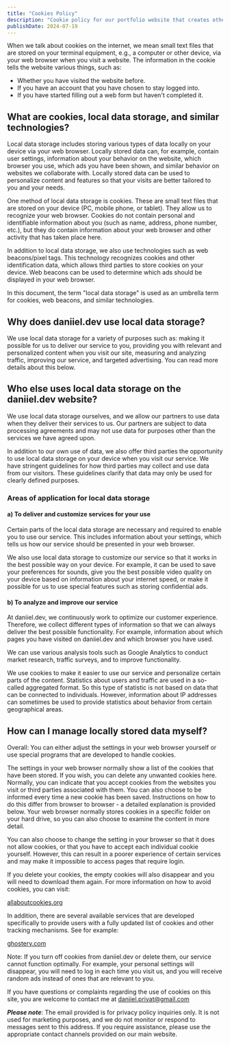 ```yaml
---
title: "Cookies Policy"
description: "Cookie policy for our portfolio website that creates other projects"
publishDate: 2024-07-19
---
```


When we talk about cookies on the internet, we mean small text files that are stored on your terminal equipment, e.g., a computer or other device, via your web browser when you visit a website. The information in the cookie tells the website various things, such as:

- Whether you have visited the website before.
- If you have an account that you have chosen to stay logged into.
- If you have started filling out a web form but haven't completed it.

## What are cookies, local data storage, and similar technologies?

Local data storage includes storing various types of data locally on your device via your web browser. Locally stored data can, for example, contain user settings, information about your behavior on the website, which browser you use, which ads you have been shown, and similar behavior on websites we collaborate with. Locally stored data can be used to personalize content and features so that your visits are better tailored to you and your needs.

One method of local data storage is cookies. These are small text files that are stored on your device (PC, mobile phone, or tablet). They allow us to recognize your web browser. Cookies do not contain personal and identifiable information about you (such as name, address, phone number, etc.), but they do contain information about your web browser and other activity that has taken place here.

In addition to local data storage, we also use technologies such as web beacons/pixel tags. This technology recognizes cookies and other identification data, which allows third parties to store cookies on your device. Web beacons can be used to determine which ads should be displayed in your web browser.

In this document, the term "local data storage" is used as an umbrella term for cookies, web beacons, and similar technologies.

## Why does daniiel.dev use local data storage?

We use local data storage for a variety of purposes such as: making it possible for us to deliver our service to you, providing you with relevant and personalized content when you visit our site, measuring and analyzing traffic, improving our service, and targeted advertising. You can read more details about this below.

## Who else uses local data storage on the daniiel.dev website?

We use local data storage ourselves, and we allow our partners to use data when they deliver their services to us. Our partners are subject to data processing agreements and may not use data for purposes other than the services we have agreed upon.

In addition to our own use of data, we also offer third parties the opportunity to use local data storage on your device when you visit our service. We have stringent guidelines for how third parties may collect and use data from our visitors. These guidelines clarify that data may only be used for clearly defined purposes.

### Areas of application for local data storage

#### a) To deliver and customize services for your use

Certain parts of the local data storage are necessary and required to enable you to use our service. This includes information about your settings, which tells us how our service should be presented in your web browser.

We also use local data storage to customize our service so that it works in the best possible way on your device. For example, it can be used to save your preferences for sounds, give you the best possible video quality on your device based on information about your internet speed, or make it possible for us to use special features such as storing confidential ads.

#### b) To analyze and improve our service

At daniiel.dev, we continuously work to optimize our customer experience. Therefore, we collect different types of information so that we can always deliver the best possible functionality. For example, information about which pages you have visited on daniiel.dev and which browser you have used.

We can use various analysis tools such as Google Analytics to conduct market research, traffic surveys, and to improve functionality.

We use cookies to make it easier to use our service and personalize certain parts of the content. Statistics about users and traffic are used in a so-called aggregated format. So this type of statistic is not based on data that can be connected to individuals. However, information about IP addresses can sometimes be used to provide statistics about behavior from certain geographical areas.

## How can I manage locally stored data myself?

Overall: You can either adjust the settings in your web browser yourself or use special programs that are developed to handle cookies.

The settings in your web browser normally show a list of the cookies that have been stored. If you wish, you can delete any unwanted cookies here. Normally, you can indicate that you accept cookies from the websites you visit or third parties associated with them. You can also choose to be informed every time a new cookie has been saved. Instructions on how to do this differ from browser to browser - a detailed explanation is provided below. Your web browser normally stores cookies in a specific folder on your hard drive, so you can also choose to examine the content in more detail.

You can also choose to change the setting in your browser so that it does not allow cookies, or that you have to accept each individual cookie yourself. However, this can result in a poorer experience of certain services and may make it impossible to access pages that require login.

If you delete your cookies, the empty cookies will also disappear and you will need to download them again. For more information on how to avoid cookies, you can visit:

[allaboutcookies.org](https://www.allaboutcookies.org)

In addition, there are several available services that are developed specifically to provide users with a fully updated list of cookies and other tracking mechanisms. See for example:

[ghostery.com](https://www.ghostery.com/)

Note: If you turn off cookies from daniiel.dev or delete them, our service cannot function optimally. For example, your personal settings will disappear, you will need to log in each time you visit us, and you will receive random ads instead of ones that are relevant to you.

If you have questions or complaints regarding the use of cookies on this site, you are welcome to contact me at daniiel.privat@gmail.com

***Please note***: The email provided is for privacy policy inquiries only. It is not used for marketing purposes, and we do not monitor or respond to messages sent to this address. If you require assistance, please use the appropriate contact channels provided on our main website.